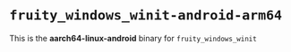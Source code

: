 # `fruity_windows_winit-android-arm64`

This is the **aarch64-linux-android** binary for `fruity_windows_winit`
